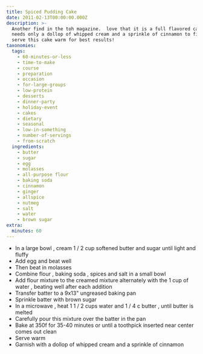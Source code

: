 ```yaml
---
title: Spiced Pudding Cake
date: 2011-02-13T00:00:00.000Z
description: >-
  Another find in the toh magazine.  love that it is a full flavored cake that
  needs only a dollop of whipped cream and a sprinkle of cinnamon to finish. 
  serve this cake warm for best results!
taxonomies:
  tags:
    - 60-minutes-or-less
    - time-to-make
    - course
    - preparation
    - occasion
    - for-large-groups
    - low-protein
    - desserts
    - dinner-party
    - holiday-event
    - cakes
    - dietary
    - seasonal
    - low-in-something
    - number-of-servings
    - from-scratch
  ingredients:
    - butter
    - sugar
    - egg
    - molasses
    - all-purpose flour
    - baking soda
    - cinnamon
    - ginger
    - allspice
    - nutmeg
    - salt
    - water
    - brown sugar
extra:
  minutes: 60
---
```

 - In a large bowl , cream 1 / 2 cup softened butter and sugar until light and fluffy
 - Add egg and beat well
 - Then beat in molasses
 - Combine flour , baking soda , spices and salt in a small bowl
 - Add flour mixture to the creamed mixture alternately with the 1 cup of water , beating well after each addition
 - Transfer batter to a 9x13" ungreased baking pan
 - Sprinkle batter with brown sugar
 - In a microwave , heat 1 1 / 2 cups water and 1 / 4 c butter , until butter is melted
 - Carefully pour this mixture over the batter in the pan
 - Bake at 350f for 35-40 minutes or until a toothpick inserted near center comes out clean
 - Serve warm
 - Garnish with a dollop of whipped cream and a sprinkle of cinnamon
